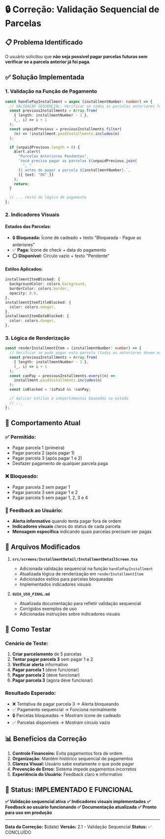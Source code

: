 # 🔒 Correção: Validação Sequencial de Parcelas

## 📋 **Problema Identificado**

O usuário solicitou que **não seja possível pagar parcelas futuras sem verificar se a parcela anterior já foi paga**.

## ✅ **Solução Implementada**

### **1. Validação na Função de Pagamento**

```typescript
const handlePayInstallment = async (installmentNumber: number) => {
  // VALIDAÇÃO SEQUENCIAL: Verificar se todas as parcelas anteriores foram pagas
  const previousInstallments = Array.from(
    { length: installmentNumber - 1 },
    (_, i) => i + 1
  );
  const unpaidPrevious = previousInstallments.filter(
    (n) => !installment.paidInstallments.includes(n)
  );

  if (unpaidPrevious.length > 0) {
    Alert.alert(
      "Parcelas Anteriores Pendentes",
      `Você precisa pagar as parcelas ${unpaidPrevious.join(
        ", "
      )} antes de pagar a parcela ${installmentNumber}.`,
      [{ text: "OK" }]
    );
    return;
  }

  // ... resto da lógica de pagamento
};
```

### **2. Indicadores Visuais**

#### **Estados das Parcelas:**

- 🔒 **Bloqueada:** Ícone de cadeado + texto "Bloqueada - Pague as anteriores"
- ✅ **Paga:** Ícone de check + data do pagamento
- ⭕ **Disponível:** Círculo vazio + texto "Pendente"

#### **Estilos Aplicados:**

```typescript
installmentItemBlocked: {
  backgroundColor: colors.background,
  borderColor: colors.border,
  opacity: 0.6,
},
installmentItemTitleBlocked: {
  color: colors.danger,
},
installmentItemDateBlocked: {
  color: colors.danger,
},
```

### **3. Lógica de Renderização**

```typescript
const renderInstallmentItem = (installmentNumber: number) => {
  // Verificar se pode pagar esta parcela (todas as anteriores devem estar pagas)
  const previousInstallments = Array.from(
    { length: installmentNumber - 1 },
    (_, i) => i + 1
  );
  const canPay = previousInstallments.every((n) =>
    installment.paidInstallments.includes(n)
  );
  const isBlocked = !isPaid && !canPay;

  // Aplicar estilos e comportamentos baseados no estado
  // ...
};
```

## 🎯 **Comportamento Atual**

### **✅ Permitido:**

- Pagar parcela 1 (primeira)
- Pagar parcela 2 (após pagar 1)
- Pagar parcela 3 (após pagar 1 e 2)
- Desfazer pagamento de qualquer parcela paga

### **❌ Bloqueado:**

- Pagar parcela 2 sem pagar 1
- Pagar parcela 3 sem pagar 1 e 2
- Pagar parcela 5 sem pagar 1, 2, 3 e 4

### **📱 Feedback ao Usuário:**

- **Alerta informativo** quando tenta pagar fora de ordem
- **Indicadores visuais** claros do status de cada parcela
- **Mensagem específica** indicando quais parcelas precisam ser pagas

## 🔧 **Arquivos Modificados**

1. **`src/screens/InstallmentDetail/InstallmentDetailScreen.tsx`**

   - Adicionada validação sequencial na função `handlePayInstallment`
   - Atualizada lógica de renderização em `renderInstallmentItem`
   - Adicionados estilos para parcelas bloqueadas
   - Implementados indicadores visuais

2. **`GUIA_USO_FINAL.md`**
   - Atualizada documentação para refletir validação sequencial
   - Corrigidos exemplos de uso
   - Adicionadas instruções sobre indicadores visuais

## 🧪 **Como Testar**

### **Cenário de Teste:**

1. **Criar parcelamento** de 5 parcelas
2. **Tentar pagar parcela 3** sem pagar 1 e 2
3. **Verificar alerta** informativo
4. **Pagar parcela 1** (deve funcionar)
5. **Pagar parcela 2** (deve funcionar)
6. **Pagar parcela 3** (agora deve funcionar)

### **Resultado Esperado:**

- ❌ Tentativa de pagar parcela 3 → Alerta bloqueando
- ✅ Pagamento sequencial → Funciona normalmente
- 🔒 Parcelas bloqueadas → Mostram ícone de cadeado
- ✅ Parcelas disponíveis → Mostram círculo vazio

## 📊 **Benefícios da Correção**

1. **Controle Financeiro:** Evita pagamentos fora de ordem
2. **Organização:** Mantém histórico sequencial de pagamentos
3. **Clareza Visual:** Usuário sabe exatamente o que pode pagar
4. **Prevenção de Erros:** Sistema impede pagamentos incorretos
5. **Experiência do Usuário:** Feedback claro e informativo

## 🎉 **Status: IMPLEMENTADO E FUNCIONAL**

**✅ Validação sequencial ativa**
**✅ Indicadores visuais implementados**
**✅ Feedback ao usuário funcionando**
**✅ Documentação atualizada**
**✅ Pronto para uso em produção**

---

**Data da Correção:** $(date)
**Versão:** 2.1 - Validação Sequencial
**Status:** ✅ CONCLUÍDO

